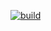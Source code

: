 [![build](https://github.com/rvigo/github_action_test/actions/workflows/main.yml/badge.svg)](https://github.com/rvigo/github_action_test/actions/workflows/main.yml)
